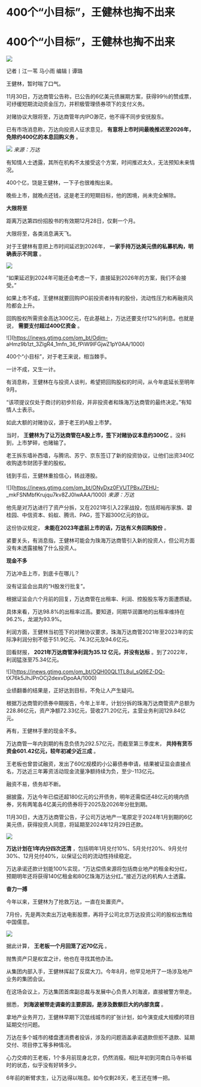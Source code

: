 # 400个“小目标”，王健林也掏不出来

# 400个“小目标”，王健林也掏不出来

![](https://inews.gtimg.com/om_bt/OMUEq8DWvAQoT9fiVouQfdm6YfpoyphonRuKOV70-OzmYAA/1000)

记者丨江一苇 马小雨 编辑丨谭璐

王健林，暂时喘了口气。

11月30日，万达商管公告称，已公告的6亿美元债展期方案，获得99％的赞成票，可纾缓短期流动资金压力，并积极管理债券项下的支付义务。

对赌协议大限将至，万达商管年内IPO渺茫，他不得不同步安抚股东。

已有市场消息称，万达向投资人征求意见， **有意将上市时间最晚推迟至2026年，免除约400亿的本息回购义务** 。

![](https://inews.gtimg.com/om_bt/OJEAM90C7fXwgihzE7N197jbXgowoFsLg3i5Q0UUguFhcAA/1000)
_来源：万达_

有知情人士透露，其所在机构不太接受这个方案，时间推迟太久，无法预知未来情况。

400个亿，饶是王健林，一下子也很难掏出来。

晚些上市，就晚点还钱，这是老王的短期目标，他的困境，尚未完全解除。

**大限将至**

距离万达第四份招股书的有效期12月28日，仅剩一个月。

大限将至，各类消息满天飞。

对于王健林有意把上市时间延迟到2026年， **一家手持万达美元债的私募机构，明确表示不同意** 。

![](https://inews.gtimg.com/om_bt/OmfTPCJQ0T33_3VHOtgDgBBhPZlqoWHKutYmcdAAPfZJMAA/1000)

“如果延迟到2024年可能还会考虑一下，直接延到2026年的方案，我们不会接受。”

如果上市不成，王健林就要回购IPO前投资者持有的股份，流动性压力和再融资风险都会上升。

回购股权所需资金高达300亿元，在此基础上，万达还要支付12%的利息。也就是说， **需要支付超过400亿资金** 。

![](https://inews.gtimg.com/om_bt/Odjm-
aHmz9b1zt_3ZlgR4_1mfn_36_fPiW9lFGjwZ1pY0AA/1000)

400个“小目标”，对于老王来说，相当棘手。

一计不成，又生一计。

有消息称，王健林在与投资人谈判，希望把回购股权的时间，从今年底延长至明年9月。

“该项提议仅处于商讨的初步阶段，并非投资者和珠海万达商管的最终决定。”有知情人士表示。

如此大额的对赌协议，源于老王的A股上市梦。

当时， **王健林为了让万达商管在A股上市，签下对赌协议本息约300亿** 。没料到，上市梦碎，也赌输了。

老王拆东墙补西墙，与腾讯、苏宁、京东签订了新的投资协议，让他们出资340亿收购退市财团手里的股权。

钱到手后，王健林重拾信心，转战港股。

![](https://inews.gtimg.com/om_bt/ONyDxz0FVUTPBxJ7EHU-
_mkFSNMbfKrujqu7kv8ZJ0IwAAA/1000) _来源：万达_

他先是对万达进行了资产分拆，又在2021年引入22家战投，包括郑裕彤家族、碧桂园、中信资本、蚂蚁、腾讯、PAG，签下超300亿元的协议。

这份协议规定， **未能在2023年底前上市的话，万达有义务回购股份** 。

紧要关头，有消息指，王健林可能会为珠海万达商管引入新的投资人，但公司方面没有未透露接触了什么投资人。

**现金不多**

万达冲击上市，到底卡在哪儿？

没有证监会出具的“H股发行批复”。

根据证监会六个月前的回复，万达商管在出租率、利润、控股股东等方面遭质疑。

具体来看，万达98.8%的出租率过高。要知道，同期华润置地的出租率维持在96.2%，龙湖为93.9%。

利润方面，王健林当初签下的对赌协议要求，珠海万达商管2021年至2023年的实际净利润分别不低于51.9亿元、74.3亿元及94.6亿元。

回看财报， **2021年万达商管净利润为35.12 亿元，并没有达标** 。到了2022年，利润猛涨至75.34亿元。

![](https://inews.gtimg.com/om_bt/OQH00QL1TL8ul_sQ9EZ-DQ-
tX76k5JhJPnOCj2dexvDpoAA/1000)

业绩翻番的结果是，正好达到目标，不免让人产生疑问。

根据万达商管的债券中期报告，今年上半年，计划分拆的珠海万达商管资产总额为228.86亿元，资产净额72.33亿元，营收271.20亿元，主营业务利润129.84亿元。

再有，王健林手里的现金不多。

万达商管一年内到期的有息负债为292.57亿元，而截至第三季度末， **共持有货币资金601.42亿元，较年初减少近三成** 。

王老板也曾尝试融资，发出了60亿规模的小公募债券申请，结果被证监会直接点名，万达近三年筹资活动现金流量净额持续为负，至少-113亿元。

融资不易，债务却不断。

据披露，万达今年已偿还超180亿元的公开债务，明年还需偿还48亿元的境内债券，另有两笔各4亿美元的债券将于2025及2026年分批到期。

11月30日，大连万达商管公告，子公司万达地产一笔原定于2024年1月到期的6亿美元债，获得投资人同意，将延期至2024年12月29日还款。

![](https://inews.gtimg.com/om_bt/OPMPypxKFGZmFiSqNJItWgSUbOy0v6BbYsWcpQ3pW8hzUAA/1000)

**万达计划在1年内分四次还清** ，包括明年1月兑付10%、5月兑付20%、9月兑付30%、12月兑付40%，以保证公司的流动性持续稳定。

万达承诺还款计划能100%实现，“万达偿债来源将包括商业地产的租金和分红，预期明年还将获得140亿租金和80亿珠海万达分红。”接近万达的机构人士透露。

**奋力一搏**

今年以来，王健林为了抢救万达，一直在处置资产。

7月份，先是两次卖出万达电影股票，再将子公司北京万达投资公司的股权出售给中国儒意。

![](https://inews.gtimg.com/om_bt/OVuQ9ubfsbz6FBP_3GPD4v5S35hWsFPiCs26W5mEXEwY4AA/1000)

据此计算， **王老板一个月回笼了近70亿元** 。

抛售资产只是权宜之计，他也在寻找其他办法。

从集团内部入手，王健林挥起了反腐大刀。今年8月，他罕见地开了一场涉及地产业务的集团会议。

在这场会议上，万达集团首席副总裁与发展中心负责人刘海波，直接被警方带走。

据悉， **刘海波被带走调查的主要原因，是涉及数额巨大的内部贪腐** 。

拿地产业务开刀，王健林早期下沉低线城市的扩张计划，如今演变成大规模的项目延期交付问题。

万达在多个城市的楼盘遭消费者投诉，涉及的问题涵盖承诺退款但拒不退款、延期交付、项目停工等多种情况。

心力交瘁的王老板，1个多月前现身北京，仍然消瘦。相比年初到河南白马寺祈福时的状态，似乎没有好转多少。

6年前的断臂求生，让万达得以喘息。如今仅剩28天，老王还在博一把。

